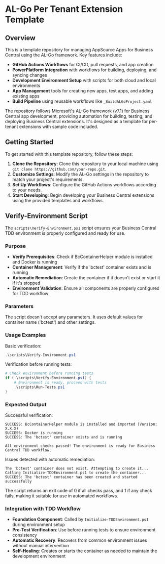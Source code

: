 # AL-Go Per Tenant Extension Template

## Overview

This is a template repository for managing AppSource Apps for Business Central using the AL-Go framework. Key features include:

- **GitHub Actions Workflows** for CI/CD, pull requests, and app creation
- **PowerPlatform Integration** with workflows for building, deploying, and syncing changes
- **Development Environment Setup** with scripts for both cloud and local environments
- **App Management** tools for creating new apps, test apps, and adding existing apps
- **Build Pipeline** using reusable workflows like `_BuildALGoProject.yaml`

The repository follows Microsoft's AL-Go framework (v7.1) for Business Central app development, providing automation for building, testing, and deploying Business Central extensions. It's designed as a template for per-tenant extensions with sample code included.

## Getting Started

To get started with this template repository, follow these steps:

1. **Clone the Repository**: Clone this repository to your local machine using `git clone https://github.com/your-repo.git`.
2. **Customize Settings**: Modify the AL-Go settings in the repository to match your project's requirements.
3. **Set Up Workflows**: Configure the GitHub Actions workflows according to your needs.
4. **Start Developing**: Begin developing your Business Central extensions using the provided templates and workflows.

## Verify-Environment Script

The `scripts\Verify-Environment.ps1` script ensures your Business Central TDD environment is properly configured and ready for use.

### Purpose

- **Verify Prerequisites**: Check if BcContainerHelper module is installed and Docker is running
- **Container Management**: Verify if the 'bctest' container exists and is running
- **Automatic Remediation**: Create the container if it doesn't exist or start it if it's stopped
- **Environment Validation**: Ensure all components are properly configured for TDD workflow

### Parameters

The script doesn't accept any parameters. It uses default values for container name ('bctest') and other settings.

### Usage Examples

Basic verification:
```powershell
.\scripts\Verify-Environment.ps1
```

Verification before running tests:
```powershell
# Check environment before running tests
if (.\scripts\Verify-Environment.ps1) {
    # Environment is ready, proceed with tests
    .\scripts\Run-Tests.ps1
}
```

### Expected Output

Successful verification:
```
SUCCESS: BcContainerHelper module is installed and imported (Version: X.X.X)
SUCCESS: Docker is running
SUCCESS: The 'bctest' container exists and is running

All environment checks passed! The environment is ready for Business Central TDD workflow.
```

Issues detected with automatic remediation:
```
The 'bctest' container does not exist. Attempting to create it...
Calling Initialize-TDDEnvironment.ps1 to create the container...
SUCCESS: The 'bctest' container has been created and started successfully
```

The script returns an exit code of 0 if all checks pass, and 1 if any check fails, making it suitable for use in automated workflows.

### Integration with TDD Workflow

- **Foundation Component**: Called by `Initialize-TDDEnvironment.ps1` during environment setup
- **Pre-Test Verification**: Use before running tests to ensure environment consistency
- **Automatic Recovery**: Recovers from common environment issues without manual intervention
- **Self-Healing**: Creates or starts the container as needed to maintain the development environment